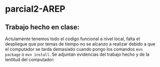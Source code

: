 # parcial2-AREP

## Trabajo hecho en clase:
Actulamente tenemos todo el codigo funcional a nivel local, falta el despliegue que por temas de tiempo no se alcanzo a realizar debido a que el computador se tarda demasiado cuando pongo los comandos ``mvn package`` o ``mvn install``. Se adjuntan evidencias del trabajo hecho y de la lentitud del computador:

